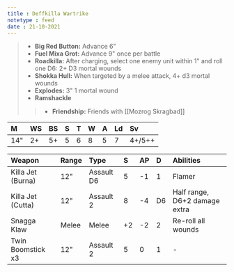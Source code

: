 ```yaml
---
title : Deffkilla Wartrike
notetype : feed
date : 21-10-2021
---
```


> - **Big Red Button:** Advance 6"
> - **Fuel Mixa Grot:** Advance 9" once per battle
> - **Roadkilla:** After charging, select one enemy unit within 1" and roll one D6: 2+ D3 mortal wounds
> - **Shokka Hull:** When targeted by a melee attack, 4+ d3 mortal wounds
> - **Explodes:** 3" 1 mortal wound
> - **Ramshackle**
> > - **Friendship:** Friends with [[Mozrog Skragbad]]

| M   | WS  | BS  | S   | T   | W   | A   | Ld  | Sv     |
|:--- |:--- |:--- |:--- |:--- |:--- |:--- |:--- |:------ |
| 14" | 2+  | 5+  | 5   | 6   | 8   | 5   | 7   | 4+/5++ |

| Weapon            | Range | Type       | S   | AP  | D   | Abilities                     |
|:----------------- |:----- |:---------- |:--- |:--- |:--- |:----------------------------- |
| Killa Jet (Burna) | 12"   | Assault D6 | 5   | -1  | 1   | Flamer                        |
| Killa Jet (Cutta) | 12"   | Assault 2  | 8   | -4  | D6  | Half range, D6+2 damage extra |
| Snagga Klaw       | Melee | Melee      | +2  | -2  | 2   | Re-roll all wounds            |
| Twin Boomstick x3 | 12"   | Assault 2  | 5   | 0   | 1   | -                             |
